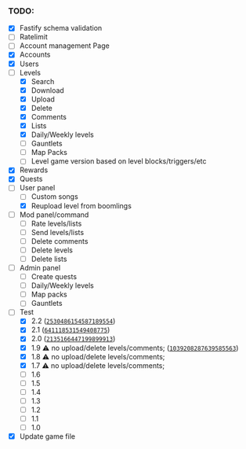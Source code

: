 ### TODO:

- [x] Fastify schema validation
- [ ] Ratelimit
- [ ] Account management Page
- [x] Accounts
- [x] Users
- [ ] Levels
    - [x] Search
    - [x] Download
    - [x] Upload
    - [x] Delete
    - [x] Comments
    - [x] Lists
    - [x] Daily/Weekly levels
    - [ ] Gauntlets
    - [ ] Map Packs
    - [ ] Level game version based on level blocks/triggers/etc
- [x] Rewards
- [x] Quests
- [ ] User panel
    - [ ] Custom songs
    - [x] Reupload level from boomlings
- [ ] Mod panel/command
    - [ ] Rate levels/lists
    - [ ] Send levels/lists
    - [ ] Delete comments
    - [ ] Delete levels
    - [ ] Delete lists
- [ ] Admin panel
    - [ ] Create quests
    - [ ] Daily/Weekly levels
    - [ ] Map packs
    - [ ] Gauntlets
- [ ] Test
    - [x] 2.2 ([`2530486154587189554`](https://steamdb.info/depot/322171/history/?changeid=M:2530486154587189554))
    - [x] 2.1 ([`641118531549408775`](https://steamdb.info/depot/322171/history/?changeid=M:641118531549408775))
    - [x] 2.0 ([`2135166447199899913`](https://steamdb.info/depot/322171/history/?changeid=M:2135166447199899913))
    - [x] 1.9 :warning: no upload/delete levels/comments; ([`1039208287639585563`](https://steamdb.info/depot/322171/history/?changeid=M:1039208287639585563))
    - [x] 1.8 :warning: no upload/delete levels/comments;
    - [x] 1.7 :warning: no upload/delete levels/comments;
    - [ ] 1.6
    - [ ] 1.5
    - [ ] 1.4
    - [ ] 1.3
    - [ ] 1.2
    - [ ] 1.1
    - [ ] 1.0
- [x] Update game file
